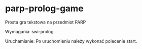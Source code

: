 # parp-prolog-game


Prosta gra tekstowa na przedmiot PARP


Wymagania:
swi-prolog

Uruchamianie:
Po uruchomieniu należy wykonać polecenie start.
